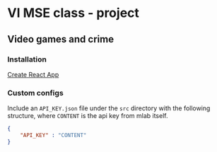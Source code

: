 # VI MSE class - project
## Video games and crime


### Installation

[Create React App](https://github.com/facebook/create-react-app)

### Custom configs

Include an `API_KEY.json` file under the `src` directory with the following structure, where `CONTENT` is the api key from mlab itself.

```json
{
    "API_KEY" : "CONTENT"
}
```